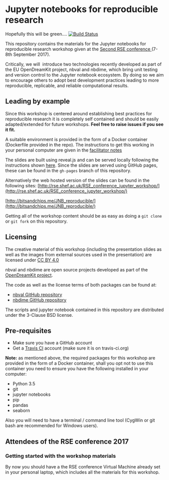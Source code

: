 # Jupyter notebooks for reproducible research

Hopefully this will be green....
[![Build Status](https://travis-ci.org/trallard/JNB_reproducible.svg?branch=master)](https://travis-ci.org/trallard/JNB_reproducible)

This repository contains the materials for the Jupyter notebooks for reproducible research workshop given at the [Second RSE conference ](http://rse.ac.uk/conf2017/) (7-8th September 2017).

Critically, we will  introduce two technologies recently developed as part of the EU OpenDreamKit project, nbval and nbdime, which bring unit testing and version control to the Jupyter notebook ecosystem.
By doing so we aim to encourage others to adopt best development practices leading to more reproducible, replicable, and reliable computational results.

## Leading by example

Since this workshop is centered  around establishing best practices for reproducible research it is completely self contained and should be easily adapted/extended for future
 workshops.
 **Feel free to raise issues if you see it fit.**

A suitable environment is provided in the form of a Docker container (Dockerfile provided in the repo). The instructions to get this working in your personal computer are given in the [facilitator notes](./facilitator_notes.md)

The slides are built using reveal.js and can be served locally following the instructions shown [here](https://github.com/hakimel/reveal.js/).
 Since the slides are served using GitHub pages, these can be found in the `gh-pages` branch of this repository.

Alternatively the web hosted version of the slides can be found in the following sites: [http://rse.shef.ac.uk/RSE_conference_jupyter_workshop/](http://rse.shef.ac.uk/RSE_conference_jupyter_workshop/)

[http://bitsandchips.me/JNB_reproducible/](http://bitsandchips.me/JNB_reproducible/)

Getting all of the workshop content should be as easy as doing a `git clone` or `git fork` on this repository.

## Licensing

The creative material of this workshop (including the presentation slides as well as the images from external sources used in the presentation) are licensed under [ CC BY 4.0 ](https://creativecommons.org/licenses/by/4.0/)

nbval and nbdime are open source projects developed as part of the [OpenDreamKit project](http://opendreamkit.org).

The code as well as the license terms of both packages can be found at:
- [nbval GitHub repository](https://github.com/computationalmodelling/nbval)
- [nbdime GitHub repository](https://github.com/jupyter/nbdime)

The scripts and jupyter notebook contained in this repository are distributed under the 3-Clause BSD license.

## Pre-requisites
- Make sure you have a GitHub account
- Get a [Travis CI](https://travis-ci.org) account (make sure it is on travis-ci.org)

**Note:** as mentioned above, the required packages for this workshop are provided in the form of a Docker container, shall you opt not to use this container you need to ensure you have the following installed in your computer:
- Python 3.5
- git
- jupyter notebooks
- pip
- pandas
- seaborn

Also you will need to have a terminal / command line tool (CygWin or git bash are recommended for Windows users).

## Attendees of the RSE conference 2017

### Getting started with the workshop materials
By now you should have a the RSE conference Virtual Machine already set in your personal laptop, which includes all the materials for this workshop.
